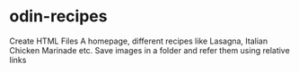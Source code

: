 # odin-recipes
Create HTML Files
A homepage, different recipes like Lasagna, Italian Chicken Marinade etc.
Save images in a folder and refer them using relative links